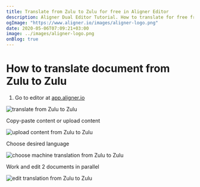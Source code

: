 ```yaml
---
title: Translate from Zulu to Zulu for free in Aligner Editor
description: Aligner Dual Editor Tutorial. How to translate for free from Zulu to Zulu. Aligner is multilingual document management platform. 
ogImage: "https://www.aligner.io/images/aligner-logo.png"
date: 2020-05-06T07:09:21+03:00
image: ../images/aligner-logo.png
onBlog: true
---
```


# How to translate document from Zulu to Zulu

1. Go to editor at [app.aligner.io](https://app.aligner.io "Aligner App web page")

![translate from Zulu to Zulu](../aligner-blank-editor.png "translate from Zulu to Zulu")

Copy-paste content or upload content

![upload content from Zulu to Zulu](../aligner-uploaded-document.png "upload content from Zulu to Zulu")

Choose desired language

![choose machine translation from Zulu to Zulu](../aligner-language-dropdown.png "choose machine translation from Zulu to Zulu")

Work and edit 2 documents in parallel

![edit translation from Zulu to Zulu](../aligner-double-sitded-editor.png "edit translation from Zulu to Zulu")

